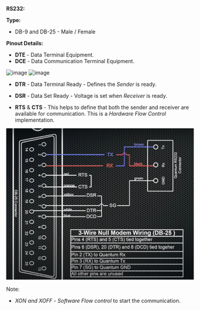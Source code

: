 
**RS232:**

**Type:**
* DB-9 and DB-25 - Male / Female

**Pinout Details:**
* **DTE** - Data Terminal Equipment.
* **DCE** - Data Communication Terminal Equipment.

![image](https://user-images.githubusercontent.com/58884543/118430640-24c28200-b6f2-11eb-9bde-0feabbf29819.png)  ![image](https://user-images.githubusercontent.com/58884543/118431923-04e08d80-b6f5-11eb-84eb-518c50dbf17e.png)

* **DTR** - Data Terminal Ready - Defines the *Sender* is ready.
* **DSR** - Data Set Ready - Voltage is set when *Receiver* is ready.

* **RTS** & **CTS** - This helps to define that both the sender and receiver are available for communication. This is a *Hardware Flow Control* implementation.

![image](images\null-modem-rs232.JPG)

Note:
* *XON and XOFF* - *Software Flow control* to start the communication.
